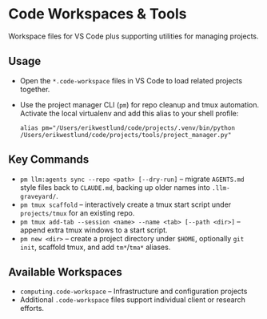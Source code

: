 # Code Workspaces & Tools

Workspace files for VS Code plus supporting utilities for managing
projects.

## Usage

- Open the `*.code-workspace` files in VS Code to load related
  projects together.
- Use the project manager CLI (`pm`) for repo cleanup and tmux automation.
  Activate the local virtualenv and add this alias to your shell profile:

  ```
  alias pm="/Users/erikwestlund/code/projects/.venv/bin/python /Users/erikwestlund/code/projects/tools/project_manager.py"
  ```

## Key Commands

- `pm llm:agents sync --repo <path> [--dry-run]` – migrate `AGENTS.md` style files
  back to `CLAUDE.md`, backing up older names into `.llm-graveyard/`.
- `pm tmux scaffold` – interactively create a tmux start script under
  `projects/tmux` for an existing repo.
- `pm tmux add-tab --session <name> --name <tab> [--path <dir>]` – append extra
  tmux windows to a start script.
- `pm new <dir>` – create a project directory under `$HOME`, optionally `git init`,
  scaffold tmux, and add `tm*`/`tma*` aliases.

## Available Workspaces

- `computing.code-workspace` – Infrastructure and configuration projects
- Additional `.code-workspace` files support individual client or research efforts.
